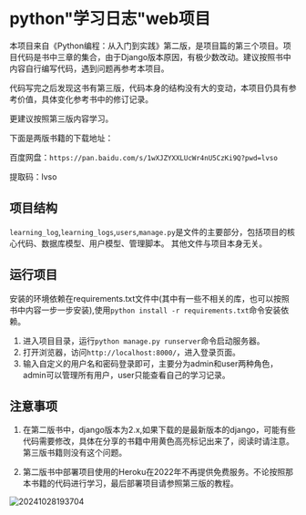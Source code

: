 # python"学习日志"web项目

本项目来自《Python编程：从入门到实践》第二版，是项目篇的第三个项目。项目代码是书中三章的集合，由于Django版本原因，有极少数改动。建议按照书中内容自行编写代码，遇到问题再参考本项目。

代码写完之后发现这书有第三版，代码本身的结构没有大的变动，本项目仍具有参考价值，具体变化参考书中的修订记录。

更建议按照第三版内容学习。

下面是两版书籍的下载地址：

百度网盘：`https://pan.baidu.com/s/1wXJZYXXLUcWr4nU5CzKi9Q?pwd=lvso`

提取码：lvso

## 项目结构

`learning_log`,`learning_logs`,`users`,`manage.py`是文件的主要部分，包括项目的核心代码、数据库模型、用户模型、管理脚本。
其他文件与项目本身无关。

## 运行项目

安装的环境依赖在requirements.txt文件中(其中有一些不相关的库，也可以按照书中内容一步一步安装),使用`python install -r requirements.txt`命令安装依赖。

1. 进入项目目录，运行`python manage.py runserver`命令启动服务器。
2. 打开浏览器，访问`http://localhost:8000/`，进入登录页面。
3. 输入自定义的用户名和密码登录即可，主要分为admin和user两种角色，admin可以管理所有用户，user只能查看自己的学习记录。

## 注意事项

1. 在第二版书中，django版本为2.x,如果下载的是最新版本的django，可能有些代码需要修改，具体在分享的书籍中用黄色高亮标记出来了，阅读时请注意。第三版书籍则没有这个问题。

2. 第二版书中部署项目使用的Heroku在2022年不再提供免费服务。不论按照那本书籍的代码进行学习，最后部署项目请参照第三版的教程。


![20241028193704](https://fuyunyou-note.oss-cn-wuhan-lr.aliyuncs.com/typora-user-images/20241028193704.png)